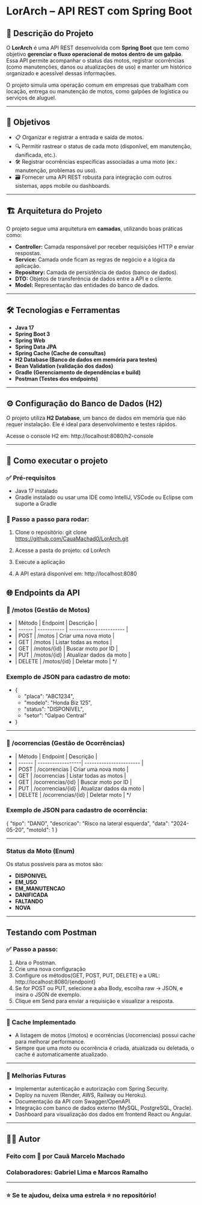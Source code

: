 # LorArch – API REST com Spring Boot

## 📑 Descrição do Projeto

O **LorArch** é uma API REST desenvolvida com **Spring Boot** que tem como objetivo **gerenciar o fluxo operacional de motos dentro de um galpão**. Essa API permite acompanhar o status das motos, registrar ocorrências (como manutenções, danos ou atualizações de uso) e manter um histórico organizado e acessível dessas informações.

O projeto simula uma operação comum em empresas que trabalham com locação, entrega ou manutenção de motos, como galpões de logística ou serviços de aluguel.

---

## 🎯 Objetivos

- 📋 Organizar e registrar a entrada e saída de motos.
- 🔍 Permitir rastrear o status de cada moto (disponível, em manutenção, danificada, etc.).
- 🛠️ Registrar ocorrências específicas associadas a uma moto (ex.: manutenção, problemas ou uso).
- 🗃️ Fornecer uma API REST robusta para integração com outros sistemas, apps mobile ou dashboards.

---

## 🏗️ Arquitetura do Projeto

O projeto segue uma arquitetura em **camadas**, utilizando boas práticas como:

- **Controller:** Camada responsável por receber requisições HTTP e enviar respostas.
- **Service:** Camada onde ficam as regras de negócio e a lógica da aplicação.
- **Repository:** Camada de persistência de dados (banco de dados).
- **DTO:** Objetos de transferência de dados entre a API e o cliente.
- **Model:** Representação das entidades do banco de dados.

---

## 🛠️ Tecnologias e Ferramentas

- **Java 17**
- **Spring Boot 3**
- **Spring Web**
- **Spring Data JPA**
- **Spring Cache (Cache de consultas)**
- **H2 Database (Banco de dados em memória para testes)**
- **Bean Validation (validação dos dados)**
- **Gradle (Gerenciamento de dependências e build)**
- **Postman (Testes dos endpoints)**

---

## ⚙️ Configuração do Banco de Dados (H2)

O projeto utiliza **H2 Database**, um banco de dados em memória que não requer instalação. Ele é ideal para desenvolvimento e testes rápidos.

Acesse o console H2 em: http://localhost:8080/h2-console

---

## 🏁 Como executar o projeto

### ✅ Pré-requisitos

- Java 17 instalado
- Gradle instalado ou usar uma IDE como IntelliJ, VSCode ou Eclipse com suporte a Gradle

### 🚀 Passo a passo para rodar:

1. Clone o repositório:
git clone https://github.com/CauaMachad0/LorArch.git

2. Acesse a pasta do projeto:
cd LorArch

3. Execute a aplicação

4. A API estará disponível em:
http://localhost:8080

## 🌐 Endpoints da API

### 🔗 /motos (Gestão de Motos)
 * | Método | Endpoint    | Descrição               |
 * | ------ | ----------- | ----------------------- |
 * | POST   | /motos      | Criar uma nova moto     |
 * | GET    | /motos      | Listar todas as motos   |
 * | GET    | /motos/{id} | Buscar moto por ID      |
 * | PUT    | /motos/{id} | Atualizar dados da moto |
 * | DELETE | /motos/{id} | Deletar moto            |
*/

### Exemplo de JSON para cadastro de moto:
- {
  - "placa": "ABC1234",
  - "modelo": "Honda Biz 125",
  - "status": "DISPONIVEL",
  - "setor": "Galpao Central"
- }

---

### 🔗 /ocorrencias (Gestão de Ocorrências)

 * | Método | Endpoint          | Descrição               |
 * | ------ | ------------------| ----------------------- |
 * | POST   | /ocorrencias      | Criar uma nova moto     |
 * | GET    | /ocorrencias      | Listar todas as motos   |
 * | GET    | /ocorrencias/{id} | Buscar moto por ID      |
 * | PUT    | /ocorrencias/{id} | Atualizar dados da moto |
 * | DELETE | /ocorrencias/{id} | Deletar moto            |
 */

### Exemplo de JSON para cadastro de ocorrência:
{
  "tipo": "DANO",
  "descricao": "Risco na lateral esquerda",
  "data": "2024-05-20",
  "motoId": 1
}

---

### Status da Moto (Enum)

Os status possíveis para as motos são:

- **DISPONIVEL**
- **EM_USO**
- **EM_MANUTENCAO**
- **DANIFICADA**
- **FALTANDO**
- **NOVA**

---

## Testando com Postman

### ✅ Passo a passo:

1. Abra o Postman.
2. Crie uma nova configuração
3. Configure os métodos(GET, POST, PUT, DELETE) e a URL:
http://localhost:8080/{endpoint}
4. Se for POST ou PUT, selecione a aba Body, escolha raw → JSON, e insira o JSON de exemplo.
5. Clique em Send para enviar a requisição e visualizar a resposta.

---

### 💾 Cache Implementado
- A listagem de motos (/motos) e ocorrências (/ocorrencias) possui cache para melhorar performance.
- Sempre que uma moto ou ocorrência é criada, atualizada ou deletada, o cache é automaticamente atualizado.

---

### 🧠 Melhorias Futuras
- Implementar autenticação e autorização com Spring Security.
- Deploy na nuvem (Render, AWS, Railway ou Heroku).
- Documentação da API com Swagger/OpenAPI.
- Integração com banco de dados externo (MySQL, PostgreSQL, Oracle).
- Dashboard para visualização dos dados em frontend React ou Angular.

---

## 👨‍💻 Autor
### Feito com 💙 por Cauã Marcelo Machado
### Colaboradores: Gabriel Lima e Marcos Ramalho

---

### ⭐ Se te ajudou, deixa uma estrela ⭐ no repositório!
